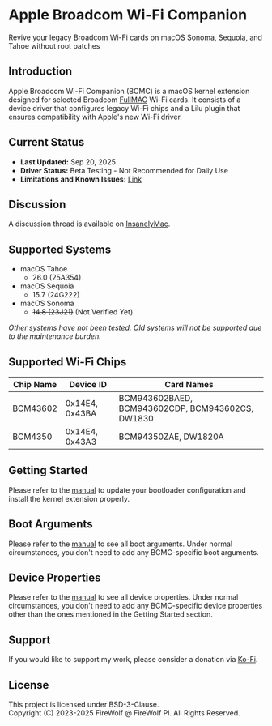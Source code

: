 # Apple Broadcom Wi-Fi Companion

Revive your legacy Broadcom Wi-Fi cards on macOS Sonoma, Sequoia, and Tahoe without root patches

## Introduction

Apple Broadcom Wi-Fi Companion (BCMC) is a macOS kernel extension designed for selected Broadcom [FullMAC](https://en.wikipedia.org/wiki/Wireless_network_interface_controller#FullMAC_and_SoftMAC_devices) Wi-Fi cards. It consists of a device driver that configures legacy Wi-Fi chips and a Lilu plugin that ensures compatibility with Apple's new Wi-Fi driver.

## Current Status

- **Last Updated:** Sep 20, 2025
- **Driver Status:** Beta Testing - Not Recommended for Daily Use
- **Limitations and Known Issues:** [Link](Documentation/Issues.md)

## Discussion

A discussion thread is available on [InsanelyMac](https://www.insanelymac.com/forum/topic/361710-broadcom-fullmac-wi-fi-support-on-macos-sonoma-sequoia-and-tahoe-without-root-patches/).

## Supported Systems

- macOS Tahoe
    - 26.0 (25A354)
- macOS Sequoia
    - 15.7 (24G222)
- macOS Sonoma
    - ~~14.8 (23J21)~~ (Not Verified Yet)

*Other systems have not been tested. Old systems will not be supported due to the maintenance burden.*

## Supported Wi-Fi Chips

| Chip Name | Device ID      | Card Names                                       |
|-----------|----------------|--------------------------------------------------|
| BCM43602  | 0x14E4, 0x43BA | BCM943602BAED, BCM943602CDP, BCM943602CS, DW1830 |
| BCM4350   | 0x14E4, 0x43A3 | BCM94350ZAE, DW1820A                             |

## Getting Started

Please refer to the [manual](Documentation/GettingStarted.md) to update your bootloader configuration and install the kernel extension properly.

## Boot Arguments

Please refer to the [manual](Documentation/BootArguments.md) to see all boot arguments. Under normal circumstances, you don't need to add any BCMC-specific boot arguments.

## Device Properties

Please refer to the [manual](Documentation/DeviceProperties.md) to see all device properties. Under normal circumstances, you don't need to add any BCMC-specific device properties other than the ones mentioned in the Getting Started section.

## Support

If you would like to support my work, please consider a donation via [Ko-Fi](https://ko-fi.com/0xFireWolf).

## License
This project is licensed under BSD-3-Clause.  
Copyright (C) 2023-2025 FireWolf @ FireWolf Pl. All Rights Reserved.
